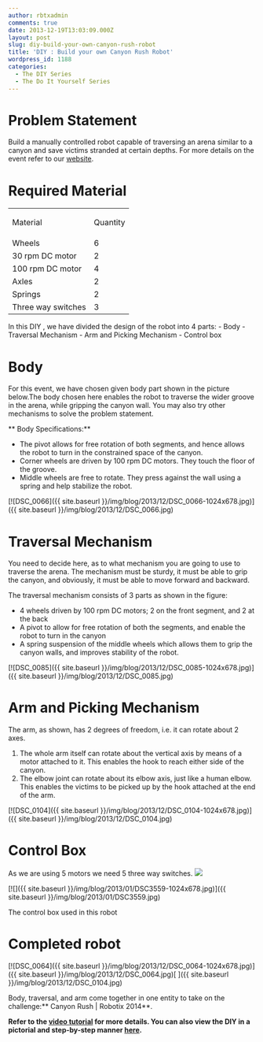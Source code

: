 ```yaml
---
author: rbtxadmin
comments: true
date: 2013-12-19T13:03:09.000Z
layout: post
slug: diy-build-your-own-canyon-rush-robot
title: 'DIY : Build your own Canyon Rush Robot'
wordpress_id: 1188
categories:
  - The DIY Series
  - The Do It Yourself Series
---
```


# Problem Statement
Build a manually controlled robot capable of traversing an arena similar to a canyon and save  victims stranded at certain depths. For more details on the event refer to our [website](http://www.robotix.in/events/event/canyonrush).

# Required Material
<table align="center" > 

<tbody >
<tr >

<td >

Material

</td>

<td >

Quantity

</td>
</tr>
<tr >

<td >Wheels
</td>

<td >6
</td>
</tr>
<tr >

<td >30 rpm DC motor
</td>

<td >2
</td>
</tr>
<tr >

<td >100 rpm DC motor
</td>

<td >4
</td>
</tr>
<tr >

<td >Axles
</td>

<td >2
</td>
</tr>
<tr >

<td >Springs
</td>

<td >2
</td>
</tr>
<tr >

<td >Three way switches
</td>

<td >3 </td> </tr> </tbody> </table> In this DIY , we have divided the design of the robot into 4 parts:
- Body
- Traversal Mechanism
- Arm and Picking Mechanism
- Control box

# Body
For this event, we have chosen given body part shown in the picture below.The body chosen here enables the robot to traverse the wider groove in the arena, while gripping the canyon wall. You may also try other mechanisms to solve the problem statement.

** Body Specifications:**
- The pivot allows for free rotation of both segments, and hence allows the robot to turn in the constrained space of the canyon.
- Corner wheels are driven by 100 rpm DC motors. They touch the floor of the groove.
- Middle wheels are free to rotate. They press against the wall using a spring and help stabilize the robot.

[![DSC_0066]({{ site.baseurl }}/img/blog/2013/12/DSC_0066-1024x678.jpg)]({{ site.baseurl }}/img/blog/2013/12/DSC_0066.jpg)

# Traversal Mechanism
You need to decide here, as to what mechanism you are going to use to traverse the arena. The mechanism must be sturdy, it must be able to grip the canyon, and obviously, it must be able to move forward and backward.

The traversal mechanism consists of 3 parts as shown in the figure:
- 4 wheels driven by 100 rpm DC motors; 2 on the front segment, and 2 at the back
- A pivot to allow for free rotation of both the segments, and enable the robot to turn in the canyon
- A spring suspension of the middle wheels which allows them to grip the canyon walls, and improves stability of the robot.

 [![DSC_0085]({{ site.baseurl }}/img/blog/2013/12/DSC_0085-1024x678.jpg)]({{ site.baseurl }}/img/blog/2013/12/DSC_0085.jpg)

# Arm and Picking Mechanism
The arm, as shown, has 2 degrees of freedom, i.e. it can rotate about 2 axes.
1. The whole arm itself can rotate about the vertical axis by means of a motor attached to it. This enables the hook to reach either side of the canyon.
1. The elbow joint can rotate about its elbow axis, just like a human elbow. This enables the victims to be picked up by the hook attached at the end of the arm.

[![DSC_0104]({{ site.baseurl }}/img/blog/2013/12/DSC_0104-1024x678.jpg)]({{ site.baseurl }}/img/blog/2013/12/DSC_0104.jpg)

#  
# Control Box
As we are using 5 motors we need 5 three way switches. ![](https://lh4.googleusercontent.com/qEDdIZF6jnijkh9GaZAFzsiZkD93fJ8g3EbzuhalFIzwsnUiYos3vzeBMQUmlpX2aP2mm04rWrsGPQhG1VjpoIXn8d017jCi6Pf_ITsUnbafiwDm0cc)

[![]({{ site.baseurl }}/img/blog/2013/01/DSC3559-1024x678.jpg)]({{ site.baseurl }}/img/blog/2013/01/DSC3559.jpg)

The control box used in this robot

# Completed robot
[![DSC_0064]({{ site.baseurl }}/img/blog/2013/12/DSC_0064-1024x678.jpg)]({{ site.baseurl }}/img/blog/2013/12/DSC_0064.jpg)[ ]({{ site.baseurl }}/img/blog/2013/12/DSC_0104.jpg)

Body, traversal, and arm come together in one entity to take on the challenge:** Canyon Rush | Robotix 2014**.

**Refer to the [video tutorial](http://www.youtube.com/watch?v=CeRC6oIMya8) for more details. You can also view the DIY in a pictorial and step-by-step manner [here](http://www.robotix.in/uploads/DIY.pdf).**
